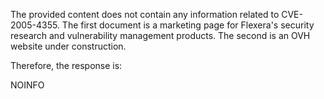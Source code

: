 The provided content does not contain any information related to CVE-2005-4355. The first document is a marketing page for Flexera's security research and vulnerability management products. The second is an OVH website under construction.

Therefore, the response is:

NOINFO